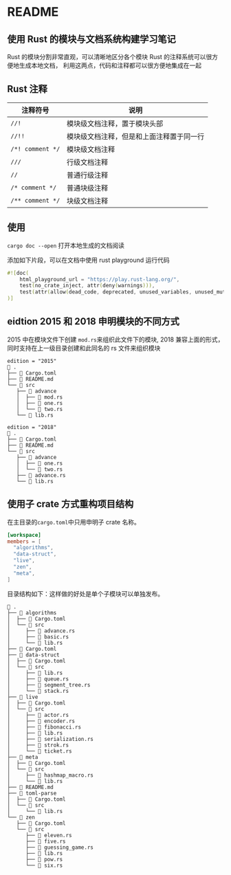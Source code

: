 # README

## 使用 Rust 的模块与文档系统构建学习笔记

Rust 的模块分割非常直观，可以清晰地区分各个模块
Rust 的注释系统可以很方便地生成本地文档，
利用这两点，代码和注释都可以很方便地集成在一起

## Rust 注释

| 注释符号         | 说明                                     |
| ---------------- | ---------------------------------------- |
| `//!`            | 模块级文档注释，置于模块头部             |
| `//!! `          | 模块级文档注释，但是和上面注释置于同一行 |
| `/*! comment */` | 模块级文档注释                           |
| `///`            | 行级文档注释                             |
| `//`             | 普通行级注释                             |
| `/* comment */`  | 普通块级注释                             |
| `/** comment */` | 块级文档注释                             |

## 使用

`cargo doc --open` 打开本地生成的文档阅读

添加如下片段，可以在文档中使用 rust playground 运行代码

```rust
#![doc(
    html_playground_url = "https://play.rust-lang.org/",
    test(no_crate_inject, attr(deny(warnings))),
    test(attr(allow(dead_code, deprecated, unused_variables, unused_mut)))
)]
```

## eidtion 2015 和 2018 申明模块的不同方式

2015 中在模块文件下创建 `mod.rs`来组织此文件下的模块,
2018 兼容上面的形式，同时支持在上一级目录创建和此同名的 rs 文件来组织模块

```
edition = "2015"
 .
├──  Cargo.toml
├──  README.md
└──  src
   ├──  advance
   │  ├──  mod.rs
   │  ├──  one.rs
   │  └──  two.rs
   └──  lib.rs

edition = "2018"
 .
├──  Cargo.toml
├──  README.md
└──  src
   ├──  advance
   │  ├──  one.rs
   │  └──  two.rs
   ├──  advance.rs
   └──  lib.rs
```

## 使用子 crate 方式重构项目结构

在主目录的`cargo.toml`中只用申明子 crate 名称。

```toml
[workspace]
members = [
  "algorithms",
  "data-struct",
  "live",
  "zen",
  "meta",
]

```

目录结构如下：这样做的好处是单个子模块可以单独发布。

```
 .
├──  algorithms
│  ├──  Cargo.toml
│  └──  src
│     ├──  advance.rs
│     ├──  basic.rs
│     └──  lib.rs
├──  Cargo.toml
├──  data-struct
│  ├──  Cargo.toml
│  └──  src
│     ├──  lib.rs
│     ├──  queue.rs
│     ├──  segment_tree.rs
│     └──  stack.rs
├──  live
│  ├──  Cargo.toml
│  └──  src
│     ├──  actor.rs
│     ├──  encoder.rs
│     ├──  fibonacci.rs
│     ├──  lib.rs
│     ├──  serialization.rs
│     ├──  strok.rs
│     └──  ticket.rs
├──  meta
│  ├──  Cargo.toml
│  └──  src
│     ├──  hashmap_macro.rs
│     └──  lib.rs
├──  README.md
├──  toml-parse
│  ├──  Cargo.toml
│  └──  src
│     └──  lib.rs
└──  zen
   ├──  Cargo.toml
   └──  src
      ├──  eleven.rs
      ├──  five.rs
      ├──  guessing_game.rs
      ├──  lib.rs
      ├──  pow.rs
      └──  six.rs
```
